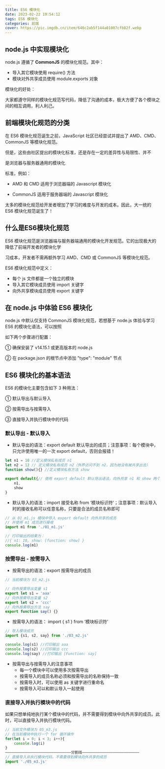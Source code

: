 ```yaml
---
title: ES6 模块化
date: 2023-02-22 19:54:12
tags: ES6 模块化
categories: 前端
cover: https://pic.imgdb.cn/item/640c2ab5f144a01007cfb82f.webp
---
```

## node.js 中实现模块化

node.js  遵循了 **CommonJS** 的模块化规范。其中：

- 导入其它模块使用 require() 方法
- 模块对外共享成员使用 module.exports 对象

模块化的好处：

大家都遵守同样的模块化规范写代码，降低了沟通的成本，极大方便了各个模块之间的相互调用，利人利己。

## 前端模块化规范的分类

在 ES6 模块化规范诞生之前，JavaScript 社区已经尝试并提出了 AMD、CMD、CommonJS 等模块化规范。

但是，这些由社区提出的模块化标准，还是存在一定的差异性与局限性、并不

是浏览器与服务器通用的模块化

标准，例如：

- AMD 和 CMD 适用于浏览器端的 Javascript 模块化

- CommonJS 适用于服务器端的 Javascript 模块化

太多的模块化规范给开发者增加了学习的难度与开发的成本。因此，大一统的 ES6 模块化规范诞生了！

## 什么是ES6模块化规范

ES6 模块化规范是浏览器端与服务器端通用的模块化开发规范。它的出现极大的降低了前端开发者的模块化学

习成本，开发者不需再额外学习 AMD、CMD 或 CommonJS 等模块化规范。

ES6 模块化规范中定义：

- 每个 js 文件都是一个独立的模块
- 导入其它模块成员使用 import 关键字
- 向外共享模块成员使用 export 关键字

## 在 node.js 中体验 ES6 模块化

node.js 中默认仅支持 CommonJS 模块化规范，若想基于 node.js 体验与学习 ES6 的模块化语法，可以按照

如下两个步骤进行配置：

① 确保安装了 v14.15.1 或更高版本的 node.js

② 在 package.json 的根节点中添加 "type": "module" 节点

## ES6 模块化的基本语法

ES6 的模块化主要包含如下 3 种用法：

① 默认导出与默认导入

② 按需导出与按需导入

③ 直接导入并执行模块中的代码

### 默认导出 - 默认导入

- 默认导出的语法：export default  默认导出的成员；注意事项：每个模块中，只允许使用唯一的一次 export default，否则会报错！

```js
let n1 = 10	//定义模块私有成员 n1
let n2 = 12 // 定义模块私有成员 n2（外界访问不到 n2，因为她没有被共享出去）
function show(){} //定义模块私有方法 show

export default{// 使用 export default 默认导出语法，向外共享 n1 和 show 两个成员
    n1,
    show
}
```

- 默认导入的语法：import  接受名称  from  ‘模块标识符’；注意事项：默认导入时的接收名称可以任意名称，只要是合法的成员名称即可

```js
// 从 01_m1.js 模块中导入 export default 向外共享的成员
// 并使用 m1 成员进行接收
import m1 from './01_m1.js'

// 打印输出的结果为：
//{ n1: 10, show: [function: show] }
console.log(m1)
```

### 按需导出 - 按需导入

- 按需导出的语法：export 按需导出的成员

```js
// 当前模块为 03_m2.js

// 向外按需导出变量 s1
export let s1 = 'aaa'
// 向外按需导出变量 s2
export let s2 = 'ccc'
// 向外按需导出方法 say
export function say() {}
```



- 按需导入的语法： import { s1 } from ‘模块标识符’

```js
// 导入模块成员
import {s1, s2, say} from './03_m2.js'

console.log(s1) //打印输出 aaa
console.log(s2) //打印输出 ccc
console.log(say) //打印输出 [Function: say]
```

- 按需导出与按需导入的注意事项
  - 每一个模块中可以使用多次按需导出
  - 按需导入的成员名称必须和按需导出的名称保持一致
  - 按需导入时，可以使用 as 关键字进行重命名
  - 按需导入可以和默认导入一起使用

### 直接导入并执行模块中的代码

如果只想单纯地执行某个模块中的代码，并不需要得到模块中向外共享的成员。此时，可以直接导入并执行模块代码。

```js
// 当前文件模块为 05_m3.js
// 在当前模块中执行一个 for 循环操作
for(let i = 0; i < 3; i++){
    console.log(i)
}
——————————————————————————————分割线——————————————————————————
// 直接导入并执行模块代码，不需要得到模块向外共享的成员
import './05_m3.js'
```

